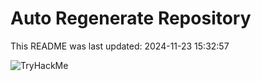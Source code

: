 # Auto Regenerate Repository

This README was last updated: 2024-11-23 15:32:57

 ![TryHackMe](https://tryhackme.com/badge/533634)